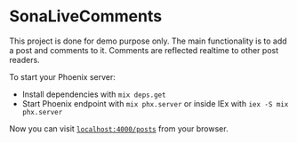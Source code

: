 # SonaLiveComments
This project is done for demo purpose only. The main functionality is to add a post and comments to it. Comments are reflected realtime to other post readers.

To start your Phoenix server:

  * Install dependencies with `mix deps.get`
  * Start Phoenix endpoint with `mix phx.server` or inside IEx with `iex -S mix phx.server`

Now you can visit [`localhost:4000/posts`](http://localhost:4000/posts) from your browser.
